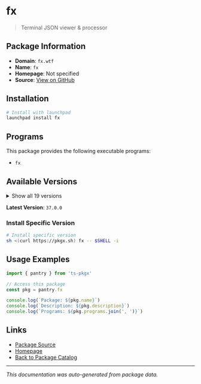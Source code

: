# fx

> Terminal JSON viewer & processor

## Package Information

- **Domain**: `fx.wtf`
- **Name**: `fx`
- **Homepage**: Not specified
- **Source**: [View on GitHub](https://github.com/pkgxdev/pantry/tree/main/projects/fx.wtf/package.yml)

## Installation

```bash
# Install with launchpad
launchpad install fx
```

## Programs

This package provides the following executable programs:

- `fx`

## Available Versions

<details>
<summary>Show all 19 versions</summary>

- `37.0.0`, `36.0.4`, `36.0.3`, `36.0.2`, `36.0.1`
- `36.0.0`, `35.0.0`, `34.0.0`, `33.0.0`, `32.0.0`
- `31.0.0`, `30.2.0`, `30.1.1`, `30.1.0`, `30.0.3`
- `30.0.2`, `30.0.1`, `30.0.0`, `24.1.0`

</details>

**Latest Version**: `37.0.0`

### Install Specific Version

```bash
# Install specific version
sh <(curl https://pkgx.sh) fx -- $SHELL -i
```

## Usage Examples

```typescript
import { pantry } from 'ts-pkgx'

// Access this package
const pkg = pantry.fx

console.log(`Package: ${pkg.name}`)
console.log(`Description: ${pkg.description}`)
console.log(`Programs: ${pkg.programs.join(', ')}`)
```

## Links

- [Package Source](https://github.com/pkgxdev/pantry/tree/main/projects/fx.wtf/package.yml)
- [Homepage](#)
- [Back to Package Catalog](../../package-catalog.md)

---

*This documentation was auto-generated from package data.*
